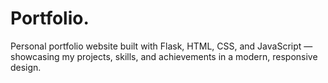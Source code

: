 # Portfolio.
Personal portfolio website built with Flask, HTML, CSS, and JavaScript — showcasing my projects, skills, and achievements in a modern, responsive design.
